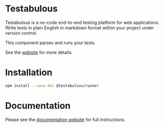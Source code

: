 # Testabulous

Testabulous is a no-code end-to-end testing platform for web applications. Write tests in plain English in markdown format within your project under version control.

This component parses and runs your tests.

See the [website](https://testabulous.com) for more details.

# Installation

```bash
npm install --save-dev @testabulous/runner
```

# Documentation

Please see the [documentation website](https://docs.testabulous.com) for full instructions.